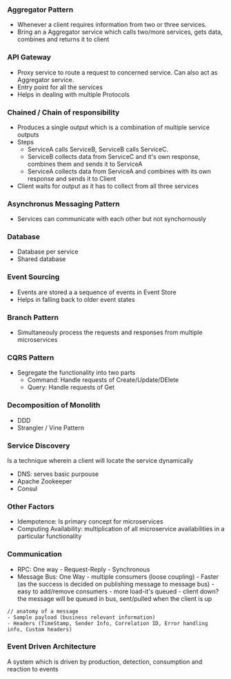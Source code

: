 ### Aggregator Pattern
- Whenever a client requires information from two or three services.  
- Bring an a Aggregator service which calls two/more services, gets data, combines and returns it to client

### API Gateway
- Proxy service to route a request to concerned service. Can also act as Aggregator service.
- Entry point for all the services
- Helps in dealing with multiple Protocols

### Chained / Chain of responsibility
- Produces a single output which is a combination of multiple service outputs
- Steps
  - ServiceA calls ServiceB, ServiceB calls ServiceC. 
  - ServiceB collects data from ServiceC and it's own response, combines them and sends it to ServiceA
  - ServiceA collects data from ServiceA and combines with its own response and sends it to Client
- Client waits for output as it has to collect from all three services

### Asynchronus Messaging Pattern
- Services can communicate with each other but not synchornously

### Database
- Database per service
- Shared database

### Event Sourcing
- Events are stored a a sequence of events in Event Store
- Helps in falling back to older event states

### Branch Pattern
- Simultaneouly process the requests and responses from multiple microservices

### CQRS Pattern
- Segregate the functionality into two parts 
  - Command: Handle requests of Create/Update/DElete
  - Query: Handle requests of Get

### Decomposition of Monolith
- DDD
- Strangler / Vine Pattern

### Service Discovery
Is a technique wherein a client will locate the service dynamically
- DNS: serves basic purpouse
- Apache Zookeeper
- Consul

### Other Factors
- Idempotence: Is primary concept for microservices
- Computing Availability: multiplication of all microservice availabilities in a particular functionality


### Communication
- RPC: One way - Request-Reply - Synchronous
- Message Bus: One Way - multiple consumers (loose coupling) - Faster (as the success is decided on publishing message to message bus) - easy to add/remove consumers - more load-it's queued - client down? the message will be queued in bus, sent/pulled when the client is up
```
// anatomy of a message
- Sample payload (business relevant information)
- Headers (TimeStamp, Sender Info, Correlation ID, Error handling info, Custom headers)
```

### Event Driven Architecture
A system which is driven by production, detection, consumption and reaction to events







